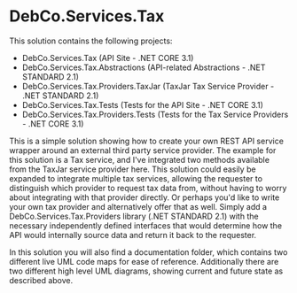 # DebCo.Services.Tax

This solution contains the following projects:

- DebCo.Services.Tax (API Site - .NET CORE 3.1)
- DebCo.Services.Tax.Abstractions (API-related Abstractions - .NET STANDARD 2.1)
- DebCo.Services.Tax.Providers.TaxJar (TaxJar Tax Service Provider - .NET STANDARD 2.1)
- DebCo.Services.Tax.Tests (Tests for the API Site - .NET CORE 3.1)
- DebCo.Services.Tax.Providers.Tests (Tests for the Tax Service Providers - .NET CORE 3.1)

This is a simple solution showing how to create your own REST API service wrapper around an external third party service provider. 
The example for this solution is a Tax service, and I've integrated two methods available from the TaxJar service provider here.
This solution could easily be expanded to integrate multiple tax services, allowing the requester to distinguish which provider
to request tax data from, without having to worry about integrating with that provider directly.  Or perhaps you'd like to write
your own tax provider and alternatively offer that as well.  Simply add a DebCo.Services.Tax.Providers library (.NET STANDARD 2.1)
with the necessary independently defined interfaces that would determine how the API would internally source data and return it
back to the requester.

In this solution you will also find a documentation folder, which contains two different live UML code maps for ease of reference.
Additionally there are two different high level UML diagrams, showing current and future state as described above.